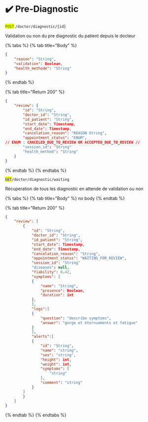 # ✔️ Pre-Diagnostic

<mark style="color:green;">`POST`</mark> `/doctor/diagnostic/{id}`

Validation ou non du pre diagnostic du patient depuis le docteur

{% tabs %}
{% tab title="Body" %}
```json
{
	"reason": "String",
	"validation": Boolean,
	"health_methode": "String"
}
```
{% endtab %}

{% tab title="Return 200" %}
```json
{
	"review": {
		"id": "String",
		"doctor_id": "String",
		"id_patient": "String",
		"start_date": Timestamp,
		"end_date": Timestamp,
		"cancelation_reason": "REASON String",
		"appointment_status": "ENUM", 
// ENUM : CANCELED_DUE_TO_REVIEW OR ACCEPTED_DUE_TO_REVIEW //
		"session_id": "String"
		"health_method": "String"
	}
}
```
{% endtab %}
{% endtabs %}

<mark style="color:blue;">`GET`</mark>`/doctor/diagnostic/waiting`

Récuperation de tous les diagnostic en attende de validation ou non

{% tabs %}
{% tab title="Body" %}
no body
{% endtab %}

{% tab title="Return 200" %}
```json
{
	"review": [
		{
			"id": "String",
			"doctor_id": "String",
			"id_patient": "String",
			"start_date": Timestamp,
			"end_date": Timestamp,
			"cancelation_reason": "String",
			"appointment_status": "WAITING_FOR_REVIEW",
			"session_id": "String"
			"diseases": null,
			"fiability": 0.42,
			"symptoms": [
			{
				"name": "String",
				"presence": Boolean,
				"duration": int
			},
			],
			"logs":[
			{
				"question": "describe symptoms",
				"answer": "gorge et éternuements et fatigue"
			}
			],
			"alerts":[
			{
				"id": "String",
				"name": "string",
				"sex": "string",
				"height": int,
				"weight": int,
				"symptoms": [
					"string"
				],
				"comment": "string"
			}
		]
		}
	]
}
```
{% endtab %}
{% endtabs %}
